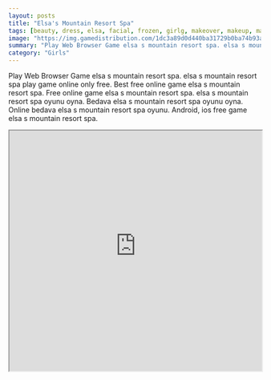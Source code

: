 ```yaml
---
layout: posts
title: "Elsa's Mountain Resort Spa"
tags: [beauty, dress, elsa, facial, frozen, girlg, makeover, makeup, mask, real, resort, spa, treatment, free, online, games, oyna, game, free, games, play, play, games]
image: "https://img.gamedistribution.com/1dc3a89d0d440ba31729b0ba74b93a33.jpg"
summary: "Play Web Browser Game elsa s mountain resort spa. elsa s mountain resort spa play game online only free. Best free online game elsa s mountain resort spa. Free online game elsa s mountain resort spa. elsa s mountain resort spa oyunu oyna. Bedava elsa s mountain resort spa oyunu oyna. Online bedava elsa s mountain resort spa oyunu. Android, ios free game elsa s mountain resort spa."
category: "Girls"
---
```


Play Web Browser Game elsa s mountain resort spa. elsa s mountain resort spa play game online only free. Best free online game elsa s mountain resort spa. Free online game elsa s mountain resort spa. elsa s mountain resort spa oyunu oyna. Bedava elsa s mountain resort spa oyunu oyna. Online bedava elsa s mountain resort spa oyunu. Android, ios free game elsa s mountain resort spa.

<iframe width="100%" height="480px;" src="https://flash.gamedistribution.com?game=1dc3a89d0d440ba31729b0ba74b93a33"></iframe>